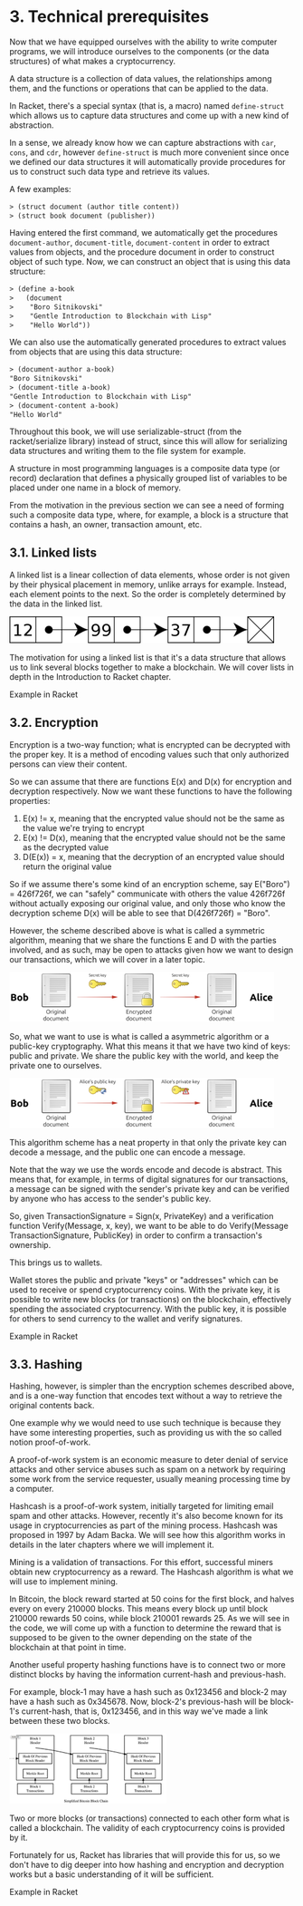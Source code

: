# 3. Technical prerequisites

Now that we have equipped ourselves with the ability to write computer programs, we will introduce ourselves to the components (or the data structures) of what makes a cryptocurrency.

A data structure is a collection of data values, the relationships among them, and the functions or operations that can be applied to the data.

In Racket, there's a special syntax (that is, a macro) named `define-struct` which allows us to capture data structures and come up with a new kind of abstraction.

In a sense, we already know how we can capture abstractions with `car`, `cons`, and `cdr`, however `define-struct` is much more convenient since once we defined our data structures it will automatically provide procedures for us to construct such data type and retrieve its values.

A few examples:

```racket
> (struct document (author title content))
> (struct book document (publisher))
```

Having entered the first command, we automatically get the procedures `document-author`, `document-title`, `document-content` in order to extract values from objects, and the procedure document in order to construct object of such type. Now, we can construct an object that is using this data structure:

```racket
> (define a-book
>   (document
>    "Boro Sitnikovski"
>    "Gentle Introduction to Blockchain with Lisp"
>    "Hello World"))
```

We can also use the automatically generated procedures to extract values from objects that are using this data structure:

```racket
> (document-author a-book)
"Boro Sitnikovski"
> (document-title a-book)
"Gentle Introduction to Blockchain with Lisp"
> (document-content a-book)
"Hello World"
```

Throughout this book, we will use serializable-struct (from the racket/serialize library) instead of struct, since this will allow for serializing data structures and writing them to the file system for example.

A structure in most programming languages is a composite data type (or record) declaration that defines a physically grouped list of variables to be placed under one name in a block of memory.

From the motivation in the previous section we can see a need of forming such a composite data type, where, for example, a block is a structure that contains a hash, an owner, transaction amount, etc.

## 3.1. Linked lists

A linked list is a linear collection of data elements, whose order is not given by their physical placement in memory, unlike arrays for example.
Instead, each element points to the next. So the order is completely determined by the data in the linked list.

![An example of a linked list](images/linked-list.png)

The motivation for using a linked list is that it's a data structure that allows us to link several blocks together to make a blockchain.
We will cover lists in depth in the Introduction to Racket chapter.

Example in Racket

## 3.2. Encryption

Encryption is a two-way function; what is encrypted can be decrypted with the proper key. It is a method of encoding values such that only authorized persons can view their content.

So we can assume that there are functions E(x) and D(x) for encryption and decryption respectively. Now we want these functions to have the following properties:

1. E(x) != x, meaning that the encrypted value should not be the same as the value we're trying to encrypt
1. E(x) != D(x), meaning that the encrypted value should not be the same as the decrypted value
1. D(E(x)) = x, meaning that the decryption of an encrypted value should return the original value

So if we assume there's some kind of an encryption scheme, say E("Boro") = 426f726f, we can "safely" communicate with others the value 426f726f without actually exposing our original value, and only those who know the decryption scheme D(x) will be able to see that D(426f726f) = "Boro".

However, the scheme described above is what is called a symmetric algorithm, meaning that we share the functions E and D with the parties involved, and as such, may be open to attacks given how we want to design our transactions, which we will cover in a later topic.

![Symmetric-key algorithm](images/symmetric-algo.png)

So, what we want to use is what is called a asymmetric algorithm or a public-key cryptography. What this means it that we have two kind of keys: public and private. We share the public key with the world, and keep the private one to ourselves.

![Asymmetric-key algorithm](images/asymmetric-algo.png)

This algorithm scheme has a neat property in that only the private key can decode a message, and the public one can encode a message.

Note that the way we use the words encode and decode is abstract. This means that, for example, in terms of digital signatures for our transactions, a message can be signed with the sender's private key and can be verified by anyone who has access to the sender's public key.

So, given TransactionSignature = Sign(x, PrivateKey) and a verification function Verify(Message, x, key), we want to be able to do Verify(Message TransactionSignature, PublicKey) in order to confirm a transaction's ownership.

This brings us to wallets.

Wallet stores the public and private "keys" or "addresses" which can be used to receive or spend cryptocurrency coins. With the private key, it is possible to write new blocks (or transactions) on the blockchain, effectively spending the associated cryptocurrency. With the public key, it is possible for others to send currency to the wallet and verify signatures.

Example in Racket

## 3.3. Hashing

Hashing, however, is simpler than the encryption schemes described above, and is a one-way function that encodes text without a way to retrieve the original contents back.

One example why we would need to use such technique is because they have some interesting properties, such as providing us with the so called notion proof-of-work.

A proof-of-work system is an economic measure to deter denial of service attacks and other service abuses such as spam on a network by requiring some work from the service requester, usually meaning processing time by a computer.

Hashcash is a proof-of-work system, initially targeted for limiting email spam and other attacks. However, recently it's also become known for its usage in cryptocurrencies as part of the mining process. Hashcash was proposed in 1997 by Adam Backa. We will see how this algorithm works in details in the later chapters where we will implement it.

Mining is a validation of transactions. For this effort, successful miners obtain new cryptocurrency as a reward. The Hashcash algorithm is what we will use to implement mining.

In Bitcoin, the block reward started at 50 coins for the first block, and halves every on every 210000 blocks. This means every block up until block 210000 rewards 50 coins, while block 210001 rewards 25. As we will see in the code, we will come up with a function to determine the reward that is supposed to be given to the owner depending on the state of the blockchain at that point in time.

Another useful property hashing functions have is to connect two or more distinct blocks by having the information current-hash and previous-hash.

For example, block-1 may have a hash such as 0x123456 and block-2 may have a hash such as 0x345678. Now, block-2's previous-hash will be block-1's current-hash, that is, 0x123456, and in this way we've made a link between these two blocks.

![Illustration of few blocks connected in a blockchain](images/blockchain-illustration.png)

Two or more blocks (or transactions) connected to each other form what is called a blockchain. The validity of each cryptocurrency coins is provided by it.

Fortunately for us, Racket has libraries that will provide this for us, so we don't have to dig deeper into how hashing and encryption and decryption works but a basic understanding of it will be sufficient.

Example in Racket
